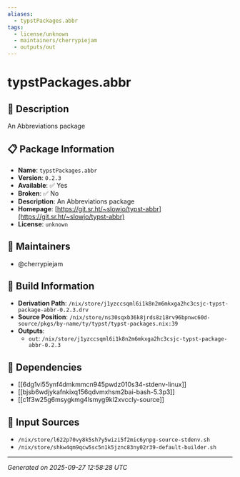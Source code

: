 ```yaml
---
aliases:
  - typstPackages.abbr
tags:
  - license/unknown
  - maintainers/cherrypiejam
  - outputs/out
---
```


# typstPackages.abbr

## 📝 Description

An Abbreviations package

## 📋 Package Information

- **Name**: `typstPackages.abbr`
- **Version**: `0.2.3`
- **Available**: ✅ Yes
- **Broken**: ✅ No
- **Description**: An Abbreviations package
- **Homepage**: [https://git.sr.ht/~slowjo/typst-abbr](https://git.sr.ht/~slowjo/typst-abbr)
- **License**: `unknown`
## 👥 Maintainers

- @cherrypiejam


## 🔧 Build Information

- **Derivation Path**: `/nix/store/j1yzccsqml6i1k8n2m6mkxga2hc3csjc-typst-package-abbr-0.2.3.drv`
- **Source Position**: `/nix/store/ns30sqxb36k8jrds8z18rv96bpnwc60d-source/pkgs/by-name/ty/typst/typst-packages.nix:39`
- **Outputs**:
  - `out`:  `/nix/store/j1yzccsqml6i1k8n2m6mkxga2hc3csjc-typst-package-abbr-0.2.3`

## 🔗 Dependencies

- [[6dg1vi55ynf4dmkmmcn945pwdz010s34-stdenv-linux]]
- [[bjsb6wdjykafnkixq156qdvmxhsm2bai-bash-5.3p3]]
- [[c1f3w25g6msygkmg4lsmyg9kl2xvccly-source]]

## 📁 Input Sources

- `/nix/store/l622p70vy8k5sh7y5wizi5f2mic6ynpg-source-stdenv.sh`
- `/nix/store/shkw4qm9qcw5sc5n1k5jznc83ny02r39-default-builder.sh`

---
*Generated on 2025-09-27 12:58:28 UTC*
